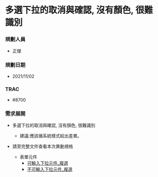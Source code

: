 # 多選下拉的取消與確認, 沒有顏色, 很難識別

### <div id="user">規劃人員</div>
* 正傑

### <div id="updatedate">規劃日期</div>
* 2021/11/02

### <div id="trac">TRAC</div>
* #8700

### <div id="requirement">需求展開</div>
* 多選下拉的取消與確認, 沒有顏色, 很難識別
    * 建議:應該循系統樣式給出差異。

* 請至完整文件查看本次異動規格
    * 表單元件
        * [可輸入下拉元件_複選](../../../RTE/SYSTEM/FORM/ctrl_dropDownMultiCombo/README.md)
        * [不可輸入下拉元件_複選](../../../RTE/SYSTEM/FORM/ctrl_dropListMultiCombo/README.md)